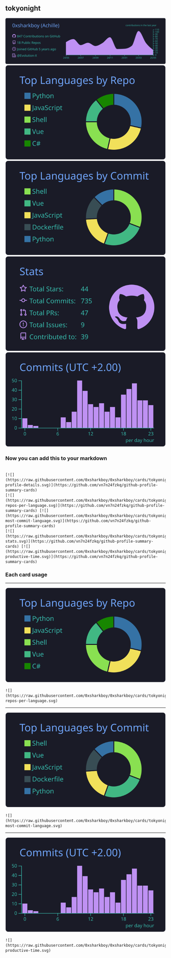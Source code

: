 ## tokyonight

[![](./0-profile-details.svg)](https://github.com/vn7n24fzkq/github-profile-summary-cards)
[![](./1-repos-per-language.svg)](https://github.com/vn7n24fzkq/github-profile-summary-cards) [![](./2-most-commit-language.svg)](https://github.com/vn7n24fzkq/github-profile-summary-cards)
[![](./3-stats.svg)](https://github.com/vn7n24fzkq/github-profile-summary-cards) [![](./4-productive-time.svg)](https://github.com/vn7n24fzkq/github-profile-summary-cards)
### Now you can add this to your markdown
```

[![](https://raw.githubusercontent.com/0xsharkboy/0xsharkboy/cards/tokyonight/0-profile-details.svg)](https://github.com/vn7n24fzkq/github-profile-summary-cards)
[![](https://raw.githubusercontent.com/0xsharkboy/0xsharkboy/cards/tokyonight/1-repos-per-language.svg)](https://github.com/vn7n24fzkq/github-profile-summary-cards) [![](https://raw.githubusercontent.com/0xsharkboy/0xsharkboy/cards/tokyonight/2-most-commit-language.svg)](https://github.com/vn7n24fzkq/github-profile-summary-cards)
[![](https://raw.githubusercontent.com/0xsharkboy/0xsharkboy/cards/tokyonight/3-stats.svg)](https://github.com/vn7n24fzkq/github-profile-summary-cards) [![](https://raw.githubusercontent.com/0xsharkboy/0xsharkboy/cards/tokyonight/4-productive-time.svg)](https://github.com/vn7n24fzkq/github-profile-summary-cards)

```

### Each card usage
---

![](./1-repos-per-language.svg)

```
![](https://raw.githubusercontent.com/0xsharkboy/0xsharkboy/cards/tokyonight/1-repos-per-language.svg)
```

    

---

![](./2-most-commit-language.svg)

```
![](https://raw.githubusercontent.com/0xsharkboy/0xsharkboy/cards/tokyonight/2-most-commit-language.svg)
```

    

---

![](./4-productive-time.svg)

```
![](https://raw.githubusercontent.com/0xsharkboy/0xsharkboy/cards/tokyonight/4-productive-time.svg)
```

    
